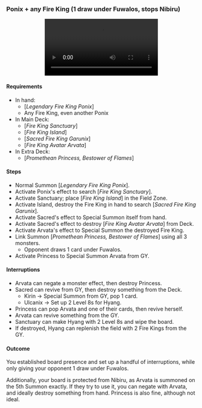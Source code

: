 ### Ponix + any Fire King (1 draw under Fuwalos, stops Nibiru)

<center>
<video controls>
  <source src="princess-arvata/ponix-fire-king.mp4" type="video/mp4">
  Your browser does not support the MP4 format, or the &lt;video&gt; tag.
</video>
</center>

#### Requirements
- In hand:
    - [_Legendary Fire King Ponix_]
    - Any Fire King, even another Ponix
- In Main Deck:
    - [_Fire King Sanctuary_]
    - [_Fire King Island_]
    - [_Sacred Fire King Garunix_]
    - [_Fire King Avatar Arvata_]
- In Extra Deck:
    - [_Promethean Princess, Bestower of Flames_]

#### Steps
- Normal Summon [_Legendary Fire King Ponix_].
- Activate Ponix's effect to search [_Fire King Sanctuary_].
- Activate Sanctuary; place [_Fire King Island_] in the Field Zone.
- Activate Island, destroy the Fire King in hand to search [_Sacred Fire King Garunix_].
- Activate Sacred's effect to Special Summon itself from hand.
- Activate Sacred's effect to destroy [_Fire King Avatar Arvata_] from Deck.
- Activate Arvata's effect to Special Summon the destroyed Fire King.
- Link Summon [_Promethean Princess, Bestower of Flames_] using all 3 monsters.
    - Opponent draws 1 card under Fuwalos.
- Activate Princess to Special Summon Arvata from GY.

#### Interruptions
- Arvata can negate a monster effect, then destroy Princess.
- Sacred can revive from GY, then destroy something from the Deck.
    - Kirin -> Special Summon from GY, pop 1 card.
    - Ulcanix -> Set up 2 Level 8s for Hyang.
- Princess can pop Arvata and one of their cards, then revive herself.
- Arvata can revive something from the GY.
- Sanctuary can make Hyang with 2 Level 8s and wipe the board.
- If destroyed, Hyang can replenish the field with 2 Fire Kings from the GY.

#### Outcome
You established board presence and set up a handful of interruptions, while only giving your opponent 1 draw under Fuwalos.

Additionally, your board is protected from Nibiru, as Arvata is summoned on the 5th Summon exactly. If they try to use it, you can negate with Arvata, and ideally destroy something from hand. Princess is also fine, although not ideal.
